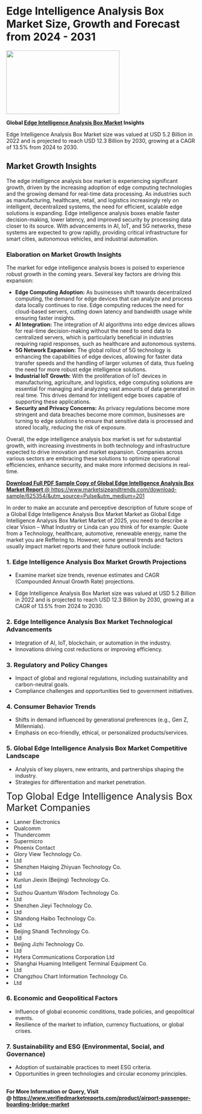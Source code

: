 <H1>Edge Intelligence Analysis Box Market Size, Growth and Forecast from 2024 - 2031</H1><img class="aligncenter size-medium wp-image-584254" src="https://thirdeyenews.in/wp-content/uploads/2024/09/Global-Market-Research-300x168.jpeg" alt="" width="300" height="168" /><p><strong>Global&nbsp;<a href="https://www.marketsizeandtrends.com/download-sample/625354/&amp;utm_source=Pulse&amp;utm_medium=201">Edge Intelligence Analysis Box Market</a> Insights</strong></p><p>Edge Intelligence Analysis Box Market size was valued at USD 5.2 Billion in 2022 and is projected to reach USD 12.3 Billion by 2030, growing at a CAGR of 13.5% from 2024 to 2030.</p><p><h2>Market Growth Insights</h2> <p>The edge intelligence analysis box market is experiencing significant growth, driven by the increasing adoption of edge computing technologies and the growing demand for real-time data processing. As industries such as manufacturing, healthcare, retail, and logistics increasingly rely on intelligent, decentralized systems, the need for efficient, scalable edge solutions is expanding. Edge intelligence analysis boxes enable faster decision-making, lower latency, and improved security by processing data closer to its source. With advancements in AI, IoT, and 5G networks, these systems are expected to grow rapidly, providing critical infrastructure for smart cities, autonomous vehicles, and industrial automation.</p> <p><a href="#"></a></p> <h3>Elaboration on Market Growth Insights</h3> <p>The market for edge intelligence analysis boxes is poised to experience robust growth in the coming years. Several key factors are driving this expansion:</p> <ul> <li><strong>Edge Computing Adoption:</strong> As businesses shift towards decentralized computing, the demand for edge devices that can analyze and process data locally continues to rise. Edge computing reduces the need for cloud-based servers, cutting down latency and bandwidth usage while ensuring faster insights.</li> <li><strong>AI Integration:</strong> The integration of AI algorithms into edge devices allows for real-time decision-making without the need to send data to centralized servers, which is particularly beneficial in industries requiring rapid responses, such as healthcare and autonomous systems.</li> <li><strong>5G Network Expansion:</strong> The global rollout of 5G technology is enhancing the capabilities of edge devices, allowing for faster data transfer speeds and the handling of larger volumes of data, thus fueling the need for more robust edge intelligence solutions.</li> <li><strong>Industrial IoT Growth:</strong> With the proliferation of IoT devices in manufacturing, agriculture, and logistics, edge computing solutions are essential for managing and analyzing vast amounts of data generated in real time. This drives demand for intelligent edge boxes capable of supporting these applications.</li> <li><strong>Security and Privacy Concerns:</strong> As privacy regulations become more stringent and data breaches become more common, businesses are turning to edge solutions to ensure that sensitive data is processed and stored locally, reducing the risk of exposure.</li> </ul> <p>Overall, the edge intelligence analysis box market is set for substantial growth, with increasing investments in both technology and infrastructure expected to drive innovation and market expansion. Companies across various sectors are embracing these solutions to optimize operational efficiencies, enhance security, and make more informed decisions in real-time.</p> <p><a href="#"></p><p><span class=""><strong>Download Full PDF Sample Copy of Global Edge Intelligence Analysis Box Market Report</strong> @ <a href="https://www.marketsizeandtrends.com/download-sample/625354/&amp;utm_source=Pulse&amp;utm_medium=201" target="_blank">https://www.marketsizeandtrends.com/download-sample/625354/&amp;utm_source=Pulse&amp;utm_medium=201</a></span></p><p>In order to make an accurate and perceptive description of future scope of a Global&nbsp;Edge Intelligence Analysis Box Market Market as Global&nbsp;Edge Intelligence Analysis Box Market Market of 2025, you need to describe a clear Vision &ndash; What Industry or Linda can you think of for example: Quote from a Technology, healthcare, automotive, renewable energy, name the market you are Reffering to. However, some general trends and factors usually impact market reports and their future outlook include:</p><h3>1.&nbsp;<strong>Edge Intelligence Analysis Box Market Growth Projections</strong></h3><ul><li>Examine market size trends, revenue estimates and CAGR (Compounded Annual Growth Rate) projections.</li><li><p>Edge Intelligence Analysis Box Market size was valued at USD 5.2 Billion in 2022 and is projected to reach USD 12.3 Billion by 2030, growing at a CAGR of 13.5% from 2024 to 2030.</p></li></ul><h3>2.&nbsp;<strong>Edge Intelligence Analysis Box Market Technological Advancements</strong></h3><ul><li>Integration of AI, IoT, blockchain, or automation in the industry.</li><li>Innovations driving cost reductions or improving efficiency.</li></ul><h3>3.&nbsp;<strong>Regulatory and Policy Changes</strong></h3><ul><li>Impact of global and regional regulations, including sustainability and carbon-neutral goals.</li><li>Compliance challenges and opportunities tied to government initiatives.</li></ul><h3>4.&nbsp;<strong>Consumer Behavior Trends</strong></h3><ul><li>Shifts in demand influenced by generational preferences (e.g., Gen Z, Millennials).</li><li>Emphasis on eco-friendly, ethical, or personalized products/services.</li></ul><h3>5.&nbsp;<strong>Global Edge Intelligence Analysis Box Market Competitive Landscape</strong></h3><ul><li>Analysis of key players, new entrants, and partnerships shaping the industry.</li><li>Strategies for differentiation and market penetration.</li></ul><p data-pm-slice="1 1 []"><span style="color: inherit; font-family: inherit; font-size: 25px;">Top Global Edge Intelligence Analysis Box Market Companies</span></p><div class="" data-test-id=""><p><li>Lanner Electronics</li><li> Qualcomm</li><li> Thundercomm</li><li> Supermicro</li><li> Phoenix Contact</li><li> Glory View Technology Co.</li><li> Ltd</li><li> Shenzhen Haiqing Zhiyuan Technology Co.</li><li> Ltd</li><li> Kunlun Jiexin (Beijing) Technology Co.</li><li> Ltd</li><li> Suzhou Quantum Wisdom Technology Co.</li><li> Ltd</li><li> Shenzhen Jieyi Technology Co.</li><li> Ltd</li><li> Shandong Haibo Technology Co.</li><li>Ltd</li><li> Beijing Shandi Technology Co.</li><li> Ltd</li><li> Beijing Jizhi Technology Co.</li><li> Ltd</li><li> Hytera Communications Corporation Ltd</li><li> Shanghai Huaming Intelligent Terminal Equipment Co.</li><li> Ltd</li><li> Changzhou Chart Information Technology Co.</li><li> Ltd</li></p></div><h3>6.&nbsp;<strong>Economic and Geopolitical Factors</strong></h3><ul><li>Influence of global economic conditions, trade policies, and geopolitical events.</li><li>Resilience of the market to inflation, currency fluctuations, or global crises.</li></ul><h3>7.&nbsp;<strong>Sustainability and ESG (Environmental, Social, and Governance)</strong></h3><ul><li>Adoption of sustainable practices to meet ESG criteria.</li><li>Opportunities in green technologies and circular economy principles.</li></ul><h2><strong style="font-size: 14px;">For More Information or Query, Visit @&nbsp;</strong><a style="background-color: #ffffff; font-size: 14px;" href="https://www.marketsizeandtrends.com/report/edge-intelligence-analysis-box-market/" target="_blank">https://www.verifiedmarketreports.com/product/airport-passenger-boarding-bridge-market</a></h2>
